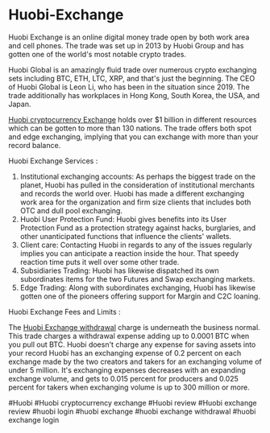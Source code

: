 # Huobi-Exchange
Huobi Exchange is an online digital money trade open by both work area and cell phones. The trade was set up in 2013 by Huobi Group and has gotten one of the world's most notable crypto trades. 

Huobi Global is an amazingly fluid trade over numerous crypto exchanging sets including BTC, ETH, LTC, XRP, and that's just the beginning. The CEO of Huobi Global is Leon Li, who has been in the situation since 2019. The trade additionally has workplaces in Hong Kong, South Korea, the USA, and Japan. 

<a href="https://coinpedia.org/exchange/huobi-exchange-review/">Huobi cryptocurrency Exchange</A> holds over $1 billion in different resources which can be gotten to more than 130 nations. The trade offers both spot and edge exchanging, implying that you can exchange with more than your record balance. 

Huobi Exchange Services :

1.	Institutional exchanging accounts: As perhaps the biggest trade on the planet, Huobi has pulled in the consideration of institutional merchants and records the world over. Huobi has made a different exchanging work area for the organization and firm size clients that includes both OTC and dull pool exchanging. 
2.	Huobi User Protection Fund: Huobi gives benefits into its User Protection Fund as a protection strategy against hacks, burglaries, and other unanticipated functions that influence the clients' wallets. 
3.	Client care: Contacting Huobi in regards to any of the issues regularly implies you can anticipate a reaction inside the hour. That speedy reaction time puts it well over some other trade. 
4.	Subsidiaries Trading: Huobi has likewise dispatched its own subordinates items for the two Futures and Swap exchanging markets. 
5.	Edge Trading: Along with subordinates exchanging, Huobi has likewise gotten one of the pioneers offering support for Margin and C2C loaning. 

Huobi Exchange Fees and Limits :

The <a href="https://coinpedia.org/exchange/huobi-exchange-review/">Huobi Exchange withdrawal</A> charge is underneath the business normal. This trade charges a withdrawal expense adding up to 0.0001 BTC when you pull out BTC. Huobi doesn't charge any expense for saving assets into your record 
Huobi has an exchanging expense of 0.2 percent on each exchange made by the two creators and takers for an exchanging volume of under 5 million. It's exchanging expenses decreases with an expanding exchange volume, and gets to 0.015 percent for producers and 0.025 percent for takers when exchanging volume is up to 300 million or more.




#Huobi #Huobi cryptocurrency exchange #Huobi review #Huobi exchange review #huobi login #huobi exchange #huobi exchange withdrawal #huobi exchange login
